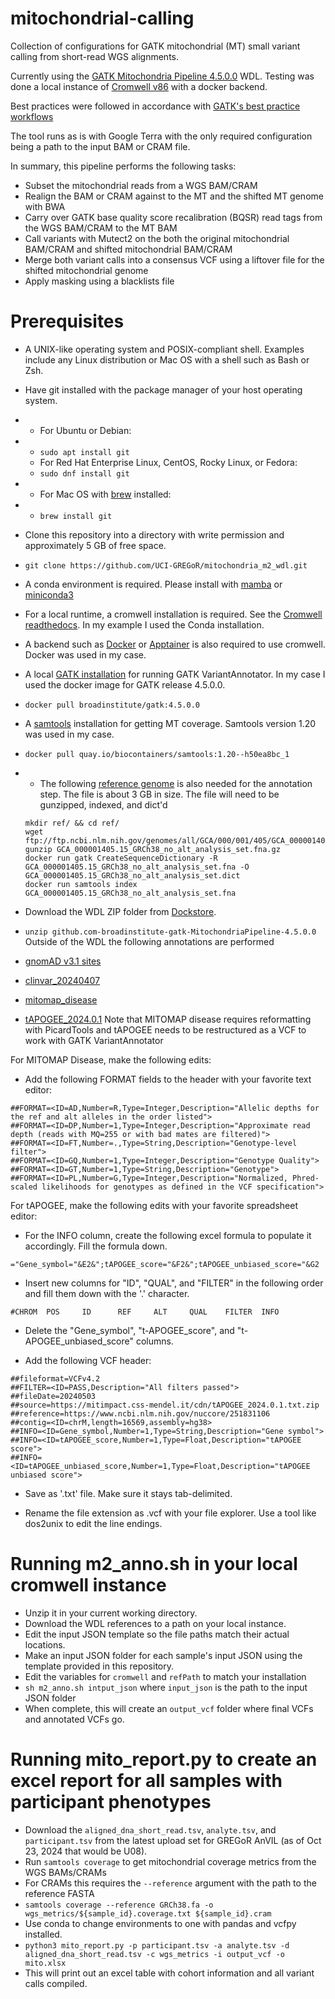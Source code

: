 # mitochondrial-calling
Collection of configurations for GATK mitochondrial (MT) small variant calling from short-read WGS alignments.

Currently using the [GATK Mitochondria Pipeline 4.5.0.0](https://dockstore.org/workflows/github.com/broadinstitute/gatk/MitochondriaPipeline:4.5.0.0?tab=info) WDL. 
Testing was done a local instance of [Cromwell v86](https://cromwell.readthedocs.io/en/stable/Releases/) with a docker backend. 

Best practices were followed in accordance with [GATK's best practice workflows](https://gatk.broadinstitute.org/hc/en-us/articles/4403870837275-Mitochondrial-short-variant-discovery-SNVs-Indels-)

The tool runs as is with Google Terra with the only required configuration being a path to the input BAM or CRAM file.

In summary, this pipeline performs the following tasks:
* Subset the mitochondrial reads from a WGS BAM/CRAM
* Realign the BAM or CRAM against to the MT and the shifted MT genome with BWA
* Carry over GATK base quality score recalibration (BQSR) read tags from the WGS BAM/CRAM to the MT BAM
* Call variants with Mutect2 on the both the original mitochondrial BAM/CRAM and shifted mitochondrial BAM/CRAM
* Merge both variant calls into a consensus VCF using a liftover file for the shifted mitochondrial genome
* Apply masking using a blacklists file

# Prerequisites
* A UNIX-like operating system and POSIX-compliant shell. Examples include any Linux distribution or Mac OS with a shell such as Bash or Zsh.
* Have git installed with the package manager of your host operating system.
* * For Ubuntu or Debian:
* * `sudo apt install git`
  * For Red Hat Enterprise Linux, CentOS, Rocky Linux, or Fedora:
  * `sudo dnf install git`
* * For Mac OS with [brew](https://brew.sh/) installed:
* * `brew install git`
* Clone this repository into a directory with write permission and approximately 5 GB of free space.
* `git clone https://github.com/UCI-GREGoR/mitochondria_m2_wdl.git`
* A conda environment is required. Please install with [mamba](https://mamba.readthedocs.io/en/latest/installation/mamba-installation.html) or [miniconda3](https://docs.anaconda.com/miniconda/install/#quick-command-line-install)
* For a local runtime, a cromwell installation is required. See the [Cromwell readthedocs](https://cromwell.readthedocs.io/en/stable/Releases/). In my example I used the Conda installation. 
* A backend such as [Docker](https://docs.docker.com/engine/install/) or [Apptainer](https://apptainer.org/docs/user/latest/quick_start.html) is also required to use cromwell. Docker was used in my case.

* A local [GATK installation](https://gatk.broadinstitute.org/hc/en-us/articles/360036194592-Getting-started-with-GATK4) for running GATK VariantAnnotator. In my case I used the docker image for GATK release 4.5.0.0.
* `docker pull broadinstitute/gatk:4.5.0.0`
* A [samtools](https://www.htslib.org/doc/samtools.html) installation for getting MT coverage. Samtools version 1.20 was used in my case.
* `docker pull quay.io/biocontainers/samtools:1.20--h50ea8bc_1`
* * The following [reference genome](ftp://ftp.ncbi.nlm.nih.gov/genomes/all/GCA/000/001/405/GCA_000001405.15_GRCh38/seqs_for_alignment_pipelines.ucsc_ids/GCA_000001405.15_GRCh38_no_alt_analysis_set.fna.gz) is also needed for the annotation step. The file is about 3 GB in size. The file will need to be gunzipped, indexed, and dict'd
  ```
  mkdir ref/ && cd ref/
  wget ftp://ftp.ncbi.nlm.nih.gov/genomes/all/GCA/000/001/405/GCA_000001405.15_GRCh38/seqs_for_alignment_pipelines.ucsc_ids/GCA_000001405.15_GRCh38_no_alt_analysis_set.fna.gz
  gunzip GCA_000001405.15_GRCh38_no_alt_analysis_set.fna.gz
  docker run gatk CreateSequenceDictionary -R GCA_000001405.15_GRCh38_no_alt_analysis_set.fna -O GCA_000001405.15_GRCh38_no_alt_analysis_set.dict
  docker run samtools index GCA_000001405.15_GRCh38_no_alt_analysis_set.fna
  ```
* Download the WDL ZIP folder from [Dockstore](https://dockstore.org/api/workflows/8801/zip/256948).
* `unzip github.com-broadinstitute-gatk-MitochondriaPipeline-4.5.0.0`
Outside of the WDL the following annotations are performed
* [gnomAD v3.1 sites](https://gnomad.broadinstitute.org/downloads#v3-mitochondrial-dna)
* [clinvar_20240407](https://ftp.ncbi.nlm.nih.gov/pub/clinvar/vcf_GRCh38/archive_2.0/2024/clinvar_20240407.vcf.gz)
* [mitomap_disease](https://mitomap.org/cgi-bin/disease.cgi?format=vcf)
* [tAPOGEE_2024.0.1](https://mitimpact.css-mendel.it/cdn/t-APOGEE_2024.0.1.txt.zip)
Note that MITOMAP disease requires reformatting with PicardTools and tAPOGEE needs to be restructured as a VCF to work with GATK VariantAnnotator

For MITOMAP Disease, make the following edits:
* Add the following FORMAT fields to the header with your favorite text editor:

```
##FORMAT=<ID=AD,Number=R,Type=Integer,Description="Allelic depths for the ref and alt alleles in the order listed">
##FORMAT=<ID=DP,Number=1,Type=Integer,Description="Approximate read depth (reads with MQ=255 or with bad mates are filtered)">
##FORMAT=<ID=FT,Number=.,Type=String,Description="Genotype-level filter">
##FORMAT=<ID=GQ,Number=1,Type=Integer,Description="Genotype Quality">
##FORMAT=<ID=GT,Number=1,Type=String,Description="Genotype">
##FORMAT=<ID=PL,Number=G,Type=Integer,Description="Normalized, Phred-scaled likelihoods for genotypes as defined in the VCF specification">
```
For tAPOGEE, make the following edits with your favorite spreadsheet editor:

* For the INFO column, create the following excel formula to populate it accordingly. Fill the formula down.

`="Gene_symbol="&E2&";tAPOGEE_score="&F2&";tAPOGEE_unbiased_score="&G2`

* Insert new columns for "ID", "QUAL", and "FILTER" in the following order and fill them down with the '.' character.

`#CHROM  POS     ID      REF     ALT     QUAL    FILTER  INFO`

* Delete the "Gene_symbol", "t-APOGEE_score", and "t-APOGEE_unbiased_score" columns.

* Add the following VCF header:
```
##fileformat=VCFv4.2
##FILTER=<ID=PASS,Description="All filters passed">
##fileDate=20240503
##source=https://mitimpact.css-mendel.it/cdn/tAPOGEE_2024.0.1.txt.zip
##reference=https://www.ncbi.nlm.nih.gov/nuccore/251831106
##contig=<ID=chrM,length=16569,assembly=hg38>
##INFO=<ID=Gene_symbol,Number=1,Type=String,Description="Gene symbol">
##INFO=<ID=tAPOGEE_score,Number=1,Type=Float,Description="tAPOGEE score">
##INFO=<ID=tAPOGEE_unbiased_score,Number=1,Type=Float,Description="tAPOGEE unbiased score">
```
* Save as '.txt' file. Make sure it stays tab-delimited. 

* Rename the file extension as .vcf with your file explorer. Use a tool like dos2unix to edit the line endings.

# Running m2_anno.sh in your local cromwell instance

* Unzip it in your current working directory.
* Download the WDL references to a path on your local instance.
* Edit the input JSON template so the file paths match their actual locations.
* Make an input JSON folder for each sample's input JSON using the template provided in this repository.
* Edit the variables for `cromwell` and `refPath` to match your installation
* `sh m2_anno.sh intput_json` where `input_json` is the path to the input JSON folder
* When complete, this will create an `output_vcf` folder where final VCFs and annotated VCFs go.

# Running mito_report.py to create an excel report for all samples with participant phenotypes
* Download the `aligned_dna_short_read.tsv`, `analyte.tsv`, and `participant.tsv` from the latest upload set for GREGoR AnVIL (as of Oct 23, 2024 that would be U08).
* Run `samtools coverage` to get mitochondrial coverage metrics from the WGS BAMs/CRAMs
*   For CRAMs this requires the `--reference` argument with the path to the reference FASTA
*   `samtools coverage --reference GRCh38.fa -o wgs_metrics/${sample_id}.coverage.txt ${sample_id}.cram`
* Use conda to change environments to one with pandas and vcfpy installed.
* `python3 mito_report.py -p participant.tsv -a analyte.tsv -d aligned_dna_short_read.tsv -c wgs_metrics -i output_vcf -o mito.xlsx`
* This will print out an excel table with cohort information and all variant calls compiled. 
